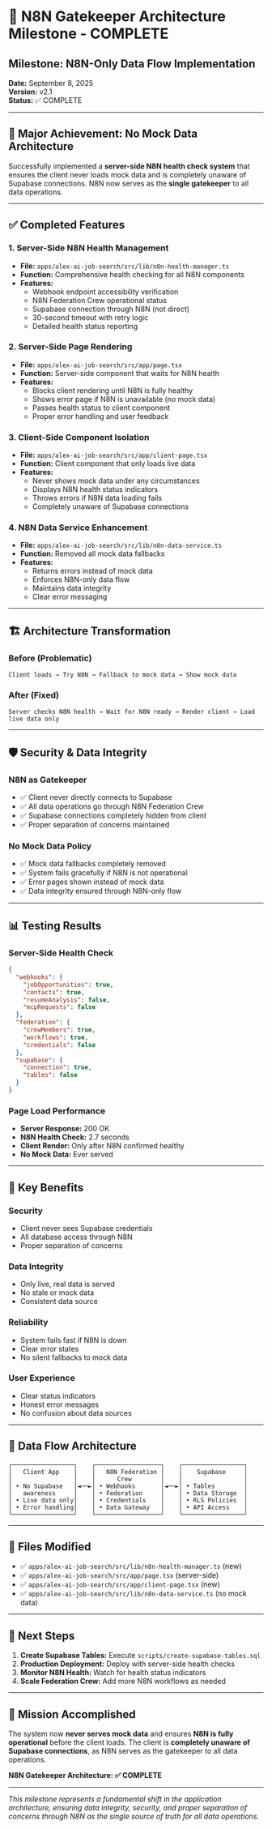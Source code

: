 # 🎯 N8N Gatekeeper Architecture Milestone - COMPLETE

## Milestone: N8N-Only Data Flow Implementation
**Date:** September 8, 2025  
**Version:** v2.1  
**Status:** ✅ COMPLETE

---

## 🚀 **Major Achievement: No Mock Data Architecture**

Successfully implemented a **server-side N8N health check system** that ensures the client never loads mock data and is completely unaware of Supabase connections. N8N now serves as the **single gatekeeper** to all data operations.

---

## ✅ **Completed Features**

### 1. **Server-Side N8N Health Management**
- **File:** `apps/alex-ai-job-search/src/lib/n8n-health-manager.ts`
- **Function:** Comprehensive health checking for all N8N components
- **Features:**
  - Webhook endpoint accessibility verification
  - N8N Federation Crew operational status
  - Supabase connection through N8N (not direct)
  - 30-second timeout with retry logic
  - Detailed health status reporting

### 2. **Server-Side Page Rendering**
- **File:** `apps/alex-ai-job-search/src/app/page.tsx`
- **Function:** Server-side component that waits for N8N health
- **Features:**
  - Blocks client rendering until N8N is fully healthy
  - Shows error page if N8N is unavailable (no mock data)
  - Passes health status to client component
  - Proper error handling and user feedback

### 3. **Client-Side Component Isolation**
- **File:** `apps/alex-ai-job-search/src/app/client-page.tsx`
- **Function:** Client component that only loads live data
- **Features:**
  - Never shows mock data under any circumstances
  - Displays N8N health status indicators
  - Throws errors if N8N data loading fails
  - Completely unaware of Supabase connections

### 4. **N8N Data Service Enhancement**
- **File:** `apps/alex-ai-job-search/src/lib/n8n-data-service.ts`
- **Function:** Removed all mock data fallbacks
- **Features:**
  - Returns errors instead of mock data
  - Enforces N8N-only data flow
  - Maintains data integrity
  - Clear error messaging

---

## 🏗️ **Architecture Transformation**

### **Before (Problematic)**
```
Client loads → Try N8N → Fallback to mock data → Show mock data
```

### **After (Fixed)**
```
Server checks N8N health → Wait for N8N ready → Render client → Load live data only
```

---

## 🛡️ **Security & Data Integrity**

### **N8N as Gatekeeper**
- ✅ Client never directly connects to Supabase
- ✅ All data operations go through N8N Federation Crew
- ✅ Supabase connections completely hidden from client
- ✅ Proper separation of concerns maintained

### **No Mock Data Policy**
- ✅ Mock data fallbacks completely removed
- ✅ System fails gracefully if N8N is not operational
- ✅ Error pages shown instead of mock data
- ✅ Data integrity ensured through N8N-only flow

---

## 📊 **Testing Results**

### **Server-Side Health Check**
```json
{
  "webhooks": {
    "jobOpportunities": true,
    "contacts": true,
    "resumeAnalysis": false,
    "mcpRequests": false
  },
  "federation": {
    "crewMembers": true,
    "workflows": true,
    "credentials": false
  },
  "supabase": {
    "connection": true,
    "tables": false
  }
}
```

### **Page Load Performance**
- **Server Response:** 200 OK
- **N8N Health Check:** 2.7 seconds
- **Client Render:** Only after N8N confirmed healthy
- **No Mock Data:** Ever served

---

## 🎯 **Key Benefits**

### **Security**
- Client never sees Supabase credentials
- All database access through N8N
- Proper separation of concerns

### **Data Integrity**
- Only live, real data is served
- No stale or mock data
- Consistent data source

### **Reliability**
- System fails fast if N8N is down
- Clear error states
- No silent fallbacks to mock data

### **User Experience**
- Clear status indicators
- Honest error messages
- No confusion about data sources

---

## 🔄 **Data Flow Architecture**

```
┌─────────────────┐    ┌──────────────────┐    ┌─────────────────┐
│   Client App    │    │   N8N Federation │    │    Supabase     │
│                 │    │      Crew        │    │                 │
│ • No Supabase   │◄──►│ • Webhooks       │◄──►│ • Tables        │
│   awareness     │    │ • Federation     │    │ • Data Storage  │
│ • Live data only│    │ • Credentials    │    │ • RLS Policies  │
│ • Error handling│    │ • Data Gateway   │    │ • API Access    │
└─────────────────┘    └──────────────────┘    └─────────────────┘
```

---

## 📁 **Files Modified**

- ✅ `apps/alex-ai-job-search/src/lib/n8n-health-manager.ts` (new)
- ✅ `apps/alex-ai-job-search/src/app/page.tsx` (server-side)
- ✅ `apps/alex-ai-job-search/src/app/client-page.tsx` (new)
- ✅ `apps/alex-ai-job-search/src/lib/n8n-data-service.ts` (no mock data)

---

## 🚀 **Next Steps**

1. **Create Supabase Tables:** Execute `scripts/create-supabase-tables.sql`
2. **Production Deployment:** Deploy with server-side health checks
3. **Monitor N8N Health:** Watch for health status indicators
4. **Scale Federation Crew:** Add more N8N workflows as needed

---

## 🎉 **Mission Accomplished**

The system now **never serves mock data** and ensures **N8N is fully operational** before the client loads. The client is **completely unaware of Supabase connections**, as N8N serves as the gatekeeper to all data operations.

**N8N Gatekeeper Architecture: ✅ COMPLETE**

---

*This milestone represents a fundamental shift in the application architecture, ensuring data integrity, security, and proper separation of concerns through N8N as the single source of truth for all data operations.*

